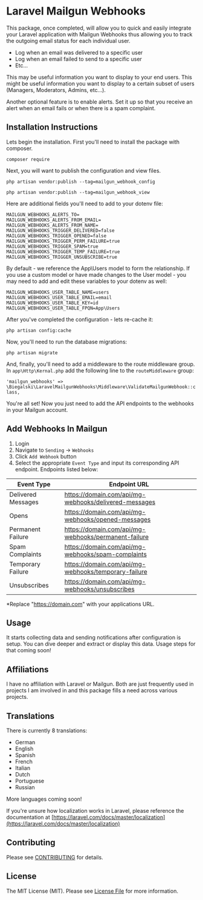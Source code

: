 # Laravel Mailgun Webhooks

This package, once completed, will allow you to quick and easily integrate your Laravel application with Mailgun Webhooks thus allowing you to track the outgoing email status for each individual user.

- Log when an email was delivered to a specific user
- Log when an email failed to send to a specific user
- Etc...

This may be useful information you want to display to your end users. This might be useful information you want to display to a certain subset of users (Managers, Moderators, Admins, etc...).

Another optional feature is to enable alerts. Set it up so that you receive an alert when an email fails or when there is a spam complaint.

## Installation Instructions

Lets begin the installation. First you'll need to install the package with composer.

`composer require`

Next, you will want to publish the configuration and view files.

`php artisan vendor:publish --tag=mailgun_webhook_config`

`php artisan vendor:publish --tag=mailgun_webhook_view`

Here are additional fields you'll need to add to your dotenv file:

```
MAILGUN_WEBHOOKS_ALERTS_TO=
MAILGUN_WEBHOOKS_ALERTS_FROM_EMAIL=
MAILGUN_WEBHOOKS_ALERTS_FROM_NAME=
MAILGUN_WEBHOOKS_TRIGGER_DELIVERED=false
MAILGUN_WEBHOOKS_TRIGGER_OPENED=false
MAILGUN_WEBHOOKS_TRIGGER_PERM_FAILURE=true
MAILGUN_WEBHOOKS_TRIGGER_SPAM=true
MAILGUN_WEBHOOKS_TRIGGER_TEMP_FAILURE=true
MAILGUN_WEBHOOKS_TRIGGER_UNSUBSCRIBE=true
```

By default - we reference the App\Users model to form the relationship. If you use a custom model or have made changes to the User model - you may need to add and edit these variables to your dotenv as well:

```
MAILGUN_WEBHOOKS_USER_TABLE_NAME=users
MAILGUN_WEBHOOKS_USER_TABLE_EMAIL=email
MAILGUN_WEBHOOKS_USER_TABLE_KEY=id
MAILGUN_WEBHOOKS_USER_TABLE_FPQN=App\Users
```

After you've completed the configuration - lets re-cache it:

`php artisan config:cache`

Now, you'll need to run the database migrations:

`php artisan migrate`

And, finally, you'll need to add a middleware to the route middleware group. In `app\Http\Kernal.php` add the following line to the `routeMiddleware` group:

`'mailgun_webhooks' => \Biegalski\LaravelMailgunWebhooks\Middleware\ValidateMailgunWebhook::class,`

You're all set! Now you just need to add the API endpoints to the webhooks in your Mailgun account.

## Add Webhooks In Mailgun

1. Login
2. Navigate to `Sending` -> `Webhooks`
3. Click `Add Webhook` button
4. Select the appropriate `Event Type` and input its corresponding API endpoint. Endpoints listed below:

| Event Type | Endpoint URL |
| ----------- | ----------- |
| Delivered Messages | https://domain.com/api/mg-webhooks/delivered-messages |
| Opens | https://domain.com/api/mg-webhooks/opened-messages |
| Permanent Failure | https://domain.com/api/mg-webhooks/permanent-failure |
| Spam Complaints | https://domain.com/api/mg-webhooks/spam-complaints |
| Temporary Failure | https://domain.com/api/mg-webhooks/temporary-failure |
| Unsubscribes | https://domain.com/api/mg-webhooks/unsubscribes |

*Replace "https://domain.com" with your applications URL.

## Usage

It starts collecting data and sending notifications after configuration is setup. You can dive deeper and extract or display this data. Usage steps for that coming soon!


## Affiliations

I have no affiliation with Laravel or Mailgun. Both are just frequently used in projects I am involved in and this package fills a need across various projects.

## Translations

There is currently 8 translations:

- German
- English
- Spanish
- French
- Italian
- Dutch
- Portuguese
- Russian

More languages coming soon!

If you're unsure how localization works in Laravel, please reference the documentation at [https://laravel.com/docs/master/localization](https://laravel.com/docs/master/localization)

## Contributing

Please see [CONTRIBUTING](CONTRIBUTING.md) for details.

## License

The MIT License (MIT). Please see [License File](LICENSE.md) for more information.
